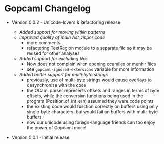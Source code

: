 # Gopcaml Changelog

- Version 0.0.2 - Unicode-lovers & Refactoring release
  - *Added support for moving within patterns*
  - *improved quality of main Ast_zipper code*
    - more comments
    - refactoring TextRegion module to a separate file so it may be
      reused for other analyses
  - *Added support for excluding files*
    - Now does not complain when opening ocamllex or menhir files
    - see `gopcaml-ignored-extensions` variable for more information
  - *Added better support for multi-byte strings*
    - previously, use of multi-byte strings would cause overlays to
      desynchronise with the code
    - the OCaml parser represents offsets and ranges in terms of byte
      offsets, while the conversion functions being used in the
      program (Position.of_int_exn) assumed they were code points
    - the existing code would function correctly on buffers using only
      single-byte characters, but would fail on buffers with
      multi-byte buffers
    - now our unicode using foriegn-language friends can too enjoy the
      power of Gopcaml mode!

- Version 0.0.1 - Initial release
